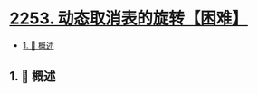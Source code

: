 # [2253. 动态取消表的旋转【困难】](https://github.com/tnotesjs/TNotes.leetcode/tree/main/notes/2253.%20%E5%8A%A8%E6%80%81%E5%8F%96%E6%B6%88%E8%A1%A8%E7%9A%84%E6%97%8B%E8%BD%AC%E3%80%90%E5%9B%B0%E9%9A%BE%E3%80%91)

<!-- region:toc -->

- [1. 📝 概述](#1--概述)

<!-- endregion:toc -->

## 1. 📝 概述
